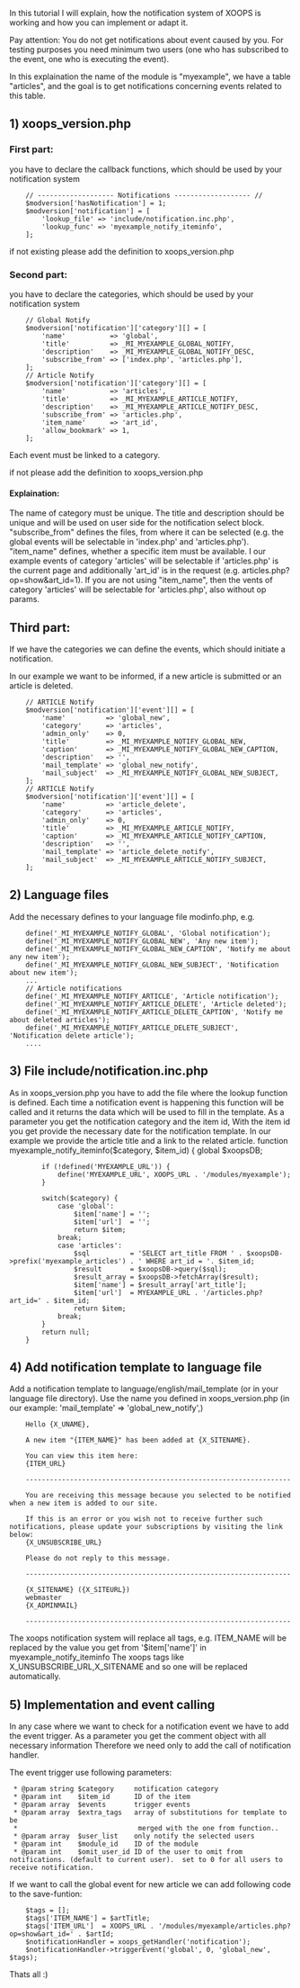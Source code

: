 In this tutorial I will explain, how the notification system of XOOPS is working and how you can implement or adapt it.

Pay attention:
You do not get notifications about event caused by you. For testing purposes you need minimum two users (one who has subscribed to the event, one who is executing the event).

In this explaination the name of the module is "myexample", we have a table "articles", and the goal is to get notifications concerning events related to this table.

## 1) xoops_version.php

### First part: 
you have to declare the callback functions, which should be used by your notification system

        // ------------------- Notifications ------------------- //
        $modversion['hasNotification'] = 1;
        $modversion['notification'] = [
        	'lookup_file' => 'include/notification.inc.php',
        	'lookup_func' => 'myexample_notify_iteminfo',
        ];

if not existing please add the definition to xoops_version.php

### Second part: 
you have to declare the categories, which should be used by your notification system

        // Global Notify
        $modversion['notification']['category'][] = [
        	'name'           => 'global',
        	'title'          => _MI_MYEXAMPLE_GLOBAL_NOTIFY,
        	'description'    => _MI_MYEXAMPLE_GLOBAL_NOTIFY_DESC,
        	'subscribe_from' => ['index.php', 'articles.php'],
        ];
        // Article Notify
        $modversion['notification']['category'][] = [
        	'name'           => 'articles',
        	'title'          => _MI_MYEXAMPLE_ARTICLE_NOTIFY,
        	'description'    => _MI_MYEXAMPLE_ARTICLE_NOTIFY_DESC,
        	'subscribe_from' => 'articles.php',
        	'item_name'      => 'art_id',
        	'allow_bookmark' => 1,
        ];

Each event must be linked to a category.

if not please add the definition to xoops_version.php

#### Explaination:
The name of category must be unique.
The title and description should be unique and will be used on user side for the notification select block.
"subscribe_from" defines the files, from where it can be selected (e.g. the global events will be selectable in 'index.php' and 'articles.php').
"item_name" defines, whether a specific item must be available. 
I our example events of category 'articles' will be selectable if 'articles.php' is the current page and additionally 'art_id' is in the request (e.g. articles.php?op=show&art_id=1).
If you are not using "item_name", then the vents of category 'articles' will be selectable for 'articles.php', also without op params.


## Third part:
If we have the categories we can define the events, which should initiate a notification.

In our example we want to be informed, if a new article is submitted or an article is deleted.

        // ARTICLE Notify
        $modversion['notification']['event'][] = [
            'name'          => 'global_new',
            'category'      => 'articles',
            'admin_only'    => 0,
            'title'         => _MI_MYEXAMPLE_NOTIFY_GLOBAL_NEW,
            'caption'       => _MI_MYEXAMPLE_NOTIFY_GLOBAL_NEW_CAPTION,
            'description'   => '',
            'mail_template' => 'global_new_notify',
            'mail_subject'  => _MI_MYEXAMPLE_NOTIFY_GLOBAL_NEW_SUBJECT,
        ];
        // ARTICLE Notify
        $modversion['notification']['event'][] = [
            'name'          => 'article_delete',
            'category'      => 'articles',
            'admin_only'    => 0,
            'title'         => _MI_MYEXAMPLE_ARTICLE_NOTIFY,
            'caption'       => _MI_MYEXAMPLE_ARTICLE_NOTIFY_CAPTION,
            'description'   => '',
            'mail_template' => 'article_delete_notify',
            'mail_subject'  => _MI_MYEXAMPLE_ARTICLE_NOTIFY_SUBJECT,
        ];

## 2) Language files    
  
Add the necessary defines to your language file modinfo.php, e.g.

        define('_MI_MYEXAMPLE_NOTIFY_GLOBAL', 'Global notification');
        define('_MI_MYEXAMPLE_NOTIFY_GLOBAL_NEW', 'Any new item');
        define('_MI_MYEXAMPLE_NOTIFY_GLOBAL_NEW_CAPTION', 'Notify me about any new item');
        define('_MI_MYEXAMPLE_NOTIFY_GLOBAL_NEW_SUBJECT', 'Notification about new item');
        ...
        // Article notifications
        define('_MI_MYEXAMPLE_NOTIFY_ARTICLE', 'Article notification');
        define('_MI_MYEXAMPLE_NOTIFY_ARTICLE_DELETE', 'Article deleted');
        define('_MI_MYEXAMPLE_NOTIFY_ARTICLE_DELETE_CAPTION', 'Notify me about deleted articles');
        define('_MI_MYEXAMPLE_NOTIFY_ARTICLE_DELETE_SUBJECT', 'Notification delete article');
        ....


## 3) File include/notification.inc.php

As in xoops_version.php you have to add the file where the lookup function is defined.
Each time a notification event is happening this function will be called and it returns the data which will be used to fill in the template.
As a parameter you get the notification category and the item id,
With the item id you get provide the necessary date for the notification template.
In our example we provide the article title and a link to the related article.
        function myexample_notify_iteminfo($category, $item_id)
        {
            global $xoopsDB;
        
            if (!defined('MYEXAMPLE_URL')) {
                define('MYEXAMPLE_URL', XOOPS_URL . '/modules/myexample');
            }
        
            switch($category) {
                case 'global':
                    $item['name'] = '';
                    $item['url']  = '';
                    return $item;
                break;
                case 'articles':
                    $sql          = 'SELECT art_title FROM ' . $xoopsDB->prefix('myexample_articles') . ' WHERE art_id = '. $item_id;
                    $result       = $xoopsDB->query($sql);
                    $result_array = $xoopsDB->fetchArray($result);
                    $item['name'] = $result_array['art_title'];
                    $item['url']  = MYEXAMPLE_URL . '/articles.php?art_id=' . $item_id;
                    return $item;
                break;
            }
            return null;
        }

## 4) Add notification template to language file

Add a notification template to language/english/mail_template (or in your language file directory). 
Use the name you defined in xoops_version.php (in our example: 'mail_template' => 'global_new_notify',)

        Hello {X_UNAME},
        
        A new item "{ITEM_NAME}" has been added at {X_SITENAME}.
        
        You can view this item here:
        {ITEM_URL}
        
        ------------------------------------------------------------------
        
        You are receiving this message because you selected to be notified when a new item is added to our site.
        
        If this is an error or you wish not to receive further such notifications, please update your subscriptions by visiting the link below:
        {X_UNSUBSCRIBE_URL}
        
        Please do not reply to this message.
        
        ------------------------------------------------------------------
        
        {X_SITENAME} ({X_SITEURL})
        webmaster
        {X_ADMINMAIL}
        
        ------------------------------------------------------------------

The xoops notification system will replace all tags, e.g. ITEM_NAME will be replaced by the value you get from '$item['name']' in myexample_notify_iteminfo
The xoops tags like X_UNSUBSCRIBE_URL,X_SITENAME and so one will be replaced automatically.

## 5) Implementation and event calling

In any case where we want to check for a notification event we have to add the event trigger.
As a parameter you get the comment object with all necessary information
Therefore we need only to add the call of notification handler.

The event trigger use following parameters:

     * @param string $category     notification category
     * @param int    $item_id      ID of the item
     * @param array  $events       trigger events
     * @param array  $extra_tags   array of substitutions for template to be
     *                              merged with the one from function..
     * @param array  $user_list    only notify the selected users
     * @param int    $module_id    ID of the module
     * @param int    $omit_user_id ID of the user to omit from notifications. (default to current user).  set to 0 for all users to receive notification.

If we want to call the global event for new article we can add following code to the save-funtion:
        
        $tags = [];
        $tags['ITEM_NAME'] = $artTitle;
        $tags['ITEM_URL']  = XOOPS_URL . '/modules/myexample/articles.php?op=show&art_id=' . $artId;
        $notificationHandler = xoops_getHandler('notification');
        $notificationHandler->triggerEvent('global', 0, 'global_new', $tags);


Thats all :)
